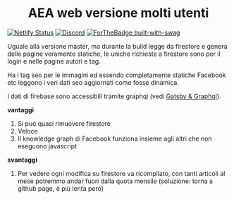 <h1 align="center">
  AEA web versione molti utenti
</h1>

[![Netlify Status](https://api.netlify.com/api/v1/badges/dddf052d-2b33-408a-ac72-8f3616e76cb1/deploy-status)](https://app.netlify.com/sites/aeapolimi/deploys)
[![Discord](https://img.shields.io/discord/765233478190628894.svg?label=&logo=discord&logoColor=ffffff&color=e3a220&labelColor=ba5a0b)](https://discord.gg/Cszywmt)
[![ForTheBadge built-with-swag](http://ForTheBadge.com/images/badges/built-with-swag.svg)](https://www.aeapolimi.it)

Uguale alla versione master, ma durante la build legge da firestore e genera delle pagine veramente statiche, le uniche richieste a firestore sono per il login e nelle pagine autori e tag.

Ha i tag seo per le immagini ed essendo completamente statiche Facebook etc leggono i veri dati seo aggiornati come fosse dinamica.

I dati di firebase sono accessibili tramite graphql (vedi [Gatsby & Graphql](https://www.gatsbyjs.com/docs/graphql/)).

**vantaggi**
1) Si può quasi rimuovere firestore
2) Veloce
3) Il knowledge graph di Facebook funziona insieme agli altri che non eseguono javascript

**svantaggi**
1) Per vedere ogni modifica su firestore va ricompilato, con tanti articoli al mese potremmo andar fuori dalla quota mensile (soluzione: torna a github page, è più lenta però)
